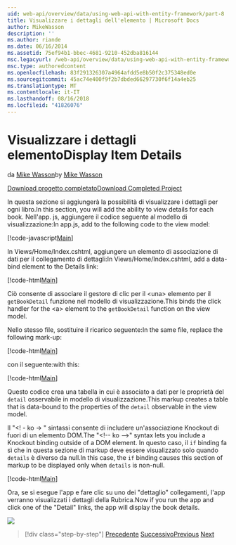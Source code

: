 ```yaml
---
uid: web-api/overview/data/using-web-api-with-entity-framework/part-8
title: Visualizzare i dettagli dell'elemento | Microsoft Docs
author: MikeWasson
description: ''
ms.author: riande
ms.date: 06/16/2014
ms.assetid: 75ef94b1-bbec-4681-9210-452dba816144
msc.legacyurl: /web-api/overview/data/using-web-api-with-entity-framework/part-8
msc.type: authoredcontent
ms.openlocfilehash: 83f291326307a4964afdd5e8b50f2c375348ed0e
ms.sourcegitcommit: 45ac74e400f9f2b7dbded66297730f6f14a4eb25
ms.translationtype: MT
ms.contentlocale: it-IT
ms.lasthandoff: 08/16/2018
ms.locfileid: "41826076"
---
```

<a name="display-item-details"></a><span data-ttu-id="274ef-102">Visualizzare i dettagli elemento</span><span class="sxs-lookup"><span data-stu-id="274ef-102">Display Item Details</span></span>
====================
<span data-ttu-id="274ef-103">da [Mike Wasson](https://github.com/MikeWasson)</span><span class="sxs-lookup"><span data-stu-id="274ef-103">by [Mike Wasson](https://github.com/MikeWasson)</span></span>

[<span data-ttu-id="274ef-104">Download progetto completato</span><span class="sxs-lookup"><span data-stu-id="274ef-104">Download Completed Project</span></span>](https://github.com/MikeWasson/BookService)

<span data-ttu-id="274ef-105">In questa sezione si aggiungerà la possibilità di visualizzare i dettagli per ogni libro.</span><span class="sxs-lookup"><span data-stu-id="274ef-105">In this section, you will add the ability to view details for each book.</span></span> <span data-ttu-id="274ef-106">Nell'app. js, aggiungere il codice seguente al modello di visualizzazione:</span><span class="sxs-lookup"><span data-stu-id="274ef-106">In app.js, add to the following code to the view model:</span></span>

[!code-javascript[Main](part-8/samples/sample1.js)]

<span data-ttu-id="274ef-107">In Views/Home/Index.cshtml, aggiungere un elemento di associazione di dati per il collegamento di dettagli:</span><span class="sxs-lookup"><span data-stu-id="274ef-107">In Views/Home/Index.cshtml, add a data-bind element to the Details link:</span></span>

[!code-html[Main](part-8/samples/sample2.html?highlight=5)]

<span data-ttu-id="274ef-108">Ciò consente di associare il gestore di clic per il &lt;una&gt; elemento per il `getBookDetail` funzione nel modello di visualizzazione.</span><span class="sxs-lookup"><span data-stu-id="274ef-108">This binds the click handler for the &lt;a&gt; element to the `getBookDetail` function on the view model.</span></span>

<span data-ttu-id="274ef-109">Nello stesso file, sostituire il ricarico seguente:</span><span class="sxs-lookup"><span data-stu-id="274ef-109">In the same file, replace the following mark-up:</span></span>

[!code-html[Main](part-8/samples/sample3.html)]

<span data-ttu-id="274ef-110">con il seguente:</span><span class="sxs-lookup"><span data-stu-id="274ef-110">with this:</span></span>

[!code-html[Main](part-8/samples/sample4.html)]

<span data-ttu-id="274ef-111">Questo codice crea una tabella in cui è associato a dati per le proprietà del `detail` osservabile in modello di visualizzazione.</span><span class="sxs-lookup"><span data-stu-id="274ef-111">This markup creates a table that is data-bound to the properties of the `detail` observable in the view model.</span></span>

<span data-ttu-id="274ef-112">Il "&lt;! - ko -&gt; &quot; sintassi consente di includere un'associazione Knockout di fuori di un elemento DOM.</span><span class="sxs-lookup"><span data-stu-id="274ef-112">The "&lt;!-- ko --&gt;&quot; syntax lets you include a Knockout binding outside of a DOM element.</span></span> <span data-ttu-id="274ef-113">In questo caso, il `if` binding fa sì che in questa sezione di markup deve essere visualizzato solo quando `details` è diverso da null.</span><span class="sxs-lookup"><span data-stu-id="274ef-113">In this case, the `if` binding causes this section of markup to be displayed only when `details` is non-null.</span></span>

[!code-html[Main](part-8/samples/sample5.html)]

<span data-ttu-id="274ef-114">Ora, se si esegue l'app e fare clic su uno dei &quot;dettaglio&quot; collegamenti, l'app verranno visualizzati i dettagli della Rubrica.</span><span class="sxs-lookup"><span data-stu-id="274ef-114">Now if you run the app and click one of the &quot;Detail&quot; links, the app will display the book details.</span></span>

[![](part-8/_static/image2.png)](part-8/_static/image1.png)

> [!div class="step-by-step"]
> <span data-ttu-id="274ef-115">[Precedente](part-7.md)
> [Successivo](part-9.md)</span><span class="sxs-lookup"><span data-stu-id="274ef-115">[Previous](part-7.md)
[Next](part-9.md)</span></span>
